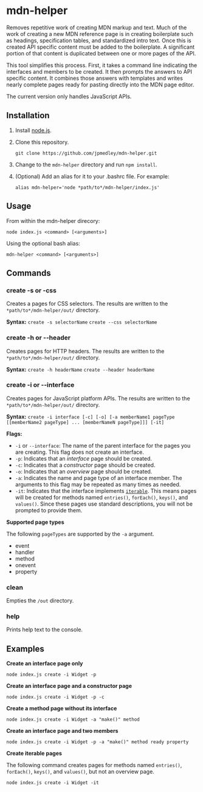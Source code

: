 # mdn-helper
Removes repetitive work of creating MDN markup and text. Much of the work of creating a new MDN reference page is in creating  boilerplate such as headings, specification tables, and standardized intro text. Once this is created API specific content must be added to the boilerplate. A significant portion of that content is duplicated between one or more pages of the API.

This tool simplifies this process. First, it takes a command line indicating the interfaces and members to be created. It then prompts the answers to API specific content. It combines those answers with templates and writes nearly complete pages ready for pasting directly into the MDN page editor.

The current version only handles JavaScript APIs.

## Installation

1. Install [node.js](https://nodejs.org).

1. Clone this repository.

   `git clone https://github.com/jpmedley/mdn-helper.git`

1. Change to the `mdn-helper` directory and run `npm install`.

1. (Optional) Add an alias for it to your .bashrc file. For example:

   `alias mdn-helper='node *path/to*/mdn-helper/index.js'`

## Usage

From within the mdn-helper direcory:

  `node index.js <command> [<arguments>]`

Using the optional bash alias:

  `mdn-helper <command> [<arguments>]`

## Commands

### create -s or -css

Creates a pages for CSS selectors. The results are written to the `*path/to*/mdn-helper/out/` directory.

**Syntax:** `create -s selectorName`
`create --css selectorName`

### create -h or --header

Creates pages for HTTP headers. The results are written to the `*path/to*/mdn-helper/out/` directory.

**Syntax:** `create -h headerName`
`create --header headerName`

### create -i or --interface

Creates pages for JavaScript platform APIs. The results are written to the `*path/to*/mdn-helper/out/` directory.

**Syntax:** `create -i interface [-c] [-o] [-a memberName1 pageType [[memberName2 pageType] ... [memberNameN pageType]]] [-it]`

**Flags:**

* `-i` or `--interface`: The name of the parent interface for the pages you are creating. This flag does not create an interface.
* `-p`: Indicates that an *interface* page should be created.
* `-c`: Indicates that a *constructor* page should be created.
* `-o`: Indicates that an *overview* page should be created.
* `-a`: Indicates the name and page type of an interface member. The arguments to this flag may be repeated as many times as needed.
* `-it`: Indicates that the interface implements [`iterable`](https://heycam.github.io/webidl/#idl-iterable). This means pages will be created for methods named `entries()`, `forEach()`, `keys()`, and `values()`. Since these pages use standard descriptions, you will not be prompted to provide them.

**Supported page types**

The following `pageTypes` are supported by the `-a` argument.

* event
* handler
* method
* onevent
* property

### clean

Empties the `/out` directory.

### help

Prints help text to the console.

## Examples

**Create an interface page only**

`node index.js create -i Widget -p`

**Create an interface page and a constructor page**

`node index.js create -i Widget -p -c`

**Create a method page without its interface**

`node index.js create -i Widget -a "make()" method`

**Create an interface page and two members**

`node index.js create -i Widget -p -a "make()" method ready property`

**Create iterable pages**

The following command creates pages for methods named `entries()`, `forEach()`, `keys()`, and `values()`, but not an overview page.

`node index.js create -i Widget -it`

